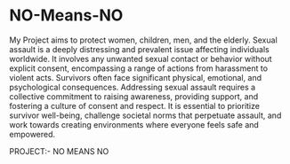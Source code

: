 # NO-Means-NO
My Project aims to protect women, children, men, and the elderly.
Sexual assault is a deeply distressing and prevalent issue affecting individuals worldwide. It involves any unwanted sexual contact or behavior without explicit consent, encompassing a range of actions from harassment to violent acts. Survivors often face significant physical, emotional, and psychological consequences. Addressing sexual assault requires a collective commitment to raising awareness, providing support, and fostering a culture of consent and respect. It is essential to prioritize survivor well-being, challenge societal norms that perpetuate assault, and work towards creating environments where everyone feels safe and empowered.

PROJECT:- NO MEANS NO





